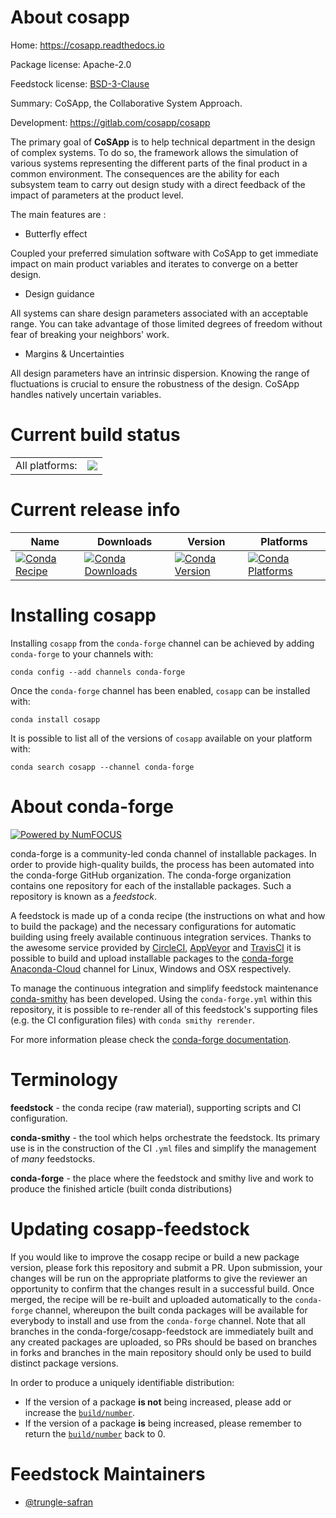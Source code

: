 About cosapp
============

Home: https://cosapp.readthedocs.io

Package license: Apache-2.0

Feedstock license: [BSD-3-Clause](https://github.com/conda-forge/cosapp-feedstock/blob/master/LICENSE.txt)

Summary: CoSApp, the Collaborative System Approach.

Development: https://gitlab.com/cosapp/cosapp

The primary goal of **CoSApp** is to help technical department in the design of complex systems.
To do so, the framework allows the simulation of various systems representing the different
parts of the final product in a common environment. The consequences are the ability for each
subsystem team to carry out design study with a direct feedback of the impact of parameters at
the product level.

The main features are :

- Butterfly effect

Coupled your preferred simulation software with CoSApp to get immediate impact on main product
variables and iterates to converge on a better design.

- Design guidance

All systems can share design parameters associated with an acceptable range. You can take advantage
of those limited degrees of freedom without fear of breaking your neighbors' work.

- Margins & Uncertainties

All design parameters have an intrinsic dispersion. Knowing the range of fluctuations is crucial to
ensure the robustness of the design. CoSApp handles natively uncertain variables.


Current build status
====================


<table><tr><td>All platforms:</td>
    <td>
      <a href="https://dev.azure.com/conda-forge/feedstock-builds/_build/latest?definitionId=10886&branchName=master">
        <img src="https://dev.azure.com/conda-forge/feedstock-builds/_apis/build/status/cosapp-feedstock?branchName=master">
      </a>
    </td>
  </tr>
</table>

Current release info
====================

| Name | Downloads | Version | Platforms |
| --- | --- | --- | --- |
| [![Conda Recipe](https://img.shields.io/badge/recipe-cosapp-green.svg)](https://anaconda.org/conda-forge/cosapp) | [![Conda Downloads](https://img.shields.io/conda/dn/conda-forge/cosapp.svg)](https://anaconda.org/conda-forge/cosapp) | [![Conda Version](https://img.shields.io/conda/vn/conda-forge/cosapp.svg)](https://anaconda.org/conda-forge/cosapp) | [![Conda Platforms](https://img.shields.io/conda/pn/conda-forge/cosapp.svg)](https://anaconda.org/conda-forge/cosapp) |

Installing cosapp
=================

Installing `cosapp` from the `conda-forge` channel can be achieved by adding `conda-forge` to your channels with:

```
conda config --add channels conda-forge
```

Once the `conda-forge` channel has been enabled, `cosapp` can be installed with:

```
conda install cosapp
```

It is possible to list all of the versions of `cosapp` available on your platform with:

```
conda search cosapp --channel conda-forge
```


About conda-forge
=================

[![Powered by NumFOCUS](https://img.shields.io/badge/powered%20by-NumFOCUS-orange.svg?style=flat&colorA=E1523D&colorB=007D8A)](http://numfocus.org)

conda-forge is a community-led conda channel of installable packages.
In order to provide high-quality builds, the process has been automated into the
conda-forge GitHub organization. The conda-forge organization contains one repository
for each of the installable packages. Such a repository is known as a *feedstock*.

A feedstock is made up of a conda recipe (the instructions on what and how to build
the package) and the necessary configurations for automatic building using freely
available continuous integration services. Thanks to the awesome service provided by
[CircleCI](https://circleci.com/), [AppVeyor](https://www.appveyor.com/)
and [TravisCI](https://travis-ci.com/) it is possible to build and upload installable
packages to the [conda-forge](https://anaconda.org/conda-forge)
[Anaconda-Cloud](https://anaconda.org/) channel for Linux, Windows and OSX respectively.

To manage the continuous integration and simplify feedstock maintenance
[conda-smithy](https://github.com/conda-forge/conda-smithy) has been developed.
Using the ``conda-forge.yml`` within this repository, it is possible to re-render all of
this feedstock's supporting files (e.g. the CI configuration files) with ``conda smithy rerender``.

For more information please check the [conda-forge documentation](https://conda-forge.org/docs/).

Terminology
===========

**feedstock** - the conda recipe (raw material), supporting scripts and CI configuration.

**conda-smithy** - the tool which helps orchestrate the feedstock.
                   Its primary use is in the construction of the CI ``.yml`` files
                   and simplify the management of *many* feedstocks.

**conda-forge** - the place where the feedstock and smithy live and work to
                  produce the finished article (built conda distributions)


Updating cosapp-feedstock
=========================

If you would like to improve the cosapp recipe or build a new
package version, please fork this repository and submit a PR. Upon submission,
your changes will be run on the appropriate platforms to give the reviewer an
opportunity to confirm that the changes result in a successful build. Once
merged, the recipe will be re-built and uploaded automatically to the
`conda-forge` channel, whereupon the built conda packages will be available for
everybody to install and use from the `conda-forge` channel.
Note that all branches in the conda-forge/cosapp-feedstock are
immediately built and any created packages are uploaded, so PRs should be based
on branches in forks and branches in the main repository should only be used to
build distinct package versions.

In order to produce a uniquely identifiable distribution:
 * If the version of a package **is not** being increased, please add or increase
   the [``build/number``](https://docs.conda.io/projects/conda-build/en/latest/resources/define-metadata.html#build-number-and-string).
 * If the version of a package **is** being increased, please remember to return
   the [``build/number``](https://docs.conda.io/projects/conda-build/en/latest/resources/define-metadata.html#build-number-and-string)
   back to 0.

Feedstock Maintainers
=====================

* [@trungle-safran](https://github.com/trungle-safran/)

